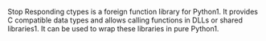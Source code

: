 Stop Responding
ctypes is a foreign function library for Python1. It provides C compatible data types and allows calling functions in DLLs or shared libraries1. It can be used to wrap these libraries in pure Python1.
